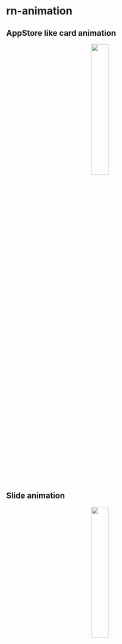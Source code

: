 # rn-animation

## AppStore like card animation
<div align="center">
  <img width="30%" src ="https://github.com/risingworld777/rn-animation/blob/master/rn-animation1.gif"/>
</div>

## Slide animation
<div align="center">
  <img width="30%" src ="https://github.com/risingworld777/rn-animation/blob/master/rn-animation2.gif"/>
</div>
